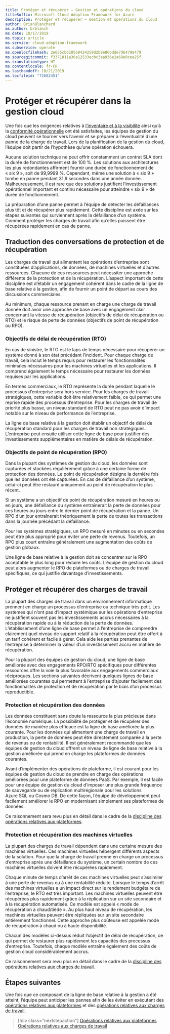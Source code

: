 ```yaml
---
title: Protéger et récupérer – Gestion et opérations du cloud
titleSuffix: Microsoft Cloud Adoption Framework for Azure
description: Protéger et récupérer – Gestion et opérations du cloud
author: BrianBlanchard
ms.author: brblanch
ms.date: 10/17/2019
ms.topic: article
ms.service: cloud-adoption-framework
ms.subservice: operate
ms.openlocfilehash: 2e055cb6105b9424259d2b8e86bdde7d64798479
ms.sourcegitcommit: f3371811a36e12533ecbc3aa936e2a68e0cee25f
ms.translationtype: HT
ms.contentlocale: fr-FR
ms.lasthandoff: 10/21/2019
ms.locfileid: "72682451"
---
```

# <a name="protect-and-recover-in-cloud-management"></a>Protéger et récupérer dans la gestion cloud

Une fois que les exigences relatives à [l’inventaire et à la visibilité](./inventory.md) ainsi qu’à la [conformité opérationnelle](./operational-compliance.md) ont été satisfaites, les équipes de gestion du cloud peuvent se tourner vers l’avenir et se préparer à l’éventualité d’une panne de la charge de travail. Lors de la planification de la gestion du cloud, l’équipe doit partir de l’hypothèse qu’une opération échouera.

Aucune solution technique ne peut offrir constamment un contrat SLA dont la durée de fonctionnement est de 100 %. Les solutions aux architectures les plus redondantes affirment fournir une durée de fonctionnement de « six 9 », soit de 99,9999 %. Cependant, même une solution à « six 9 » tombe en panne pendant 31,6 secondes dans une année donnée. Malheureusement, il est rare que des solutions justifient l’investissement opérationnel important et continu nécessaire pour atteindre « six 9 » de durée de fonctionnement.

La préparation d’une panne permet à l’équipe de détecter les défaillances plus tôt et de récupérer plus rapidement. Cette discipline est axée sur les étapes suivantes qui surviennent après la défaillance d’un système. Comment protéger les charges de travail afin qu’elles puissent être récupérées rapidement en cas de panne.

## <a name="translating-protection-and-recovery-conversations"></a>Traduction des conversations de protection et de récupération

Les charges de travail qui alimentent les opérations d’entreprise sont constituées d’applications, de données, de machines virtuelles et d’autres ressources. Chacune de ces ressources peut nécessiter une approche différente de la protection et de la récupération. L’aspect important de cette discipline est d’établir un engagement cohérent dans le cadre de la ligne de base relative à la gestion, afin de fournir un point de départ au cours des discussions commerciales.

Au minimum, chaque ressource prenant en charge une charge de travail donnée doit avoir une approche de base avec un engagement clair concernant la vitesse de récupération (objectifs de délai de récupération ou RTO) et le risque de perte de données (objectifs de point de récupération ou RPO).

### <a name="recovery-time-objectives-rto"></a>Objectifs de délai de récupération (RTO)

En cas de sinistre, le RTO est le laps de temps nécessaire pour récupérer un système donné à son état précédant l’incident. Pour chaque charge de travail, cela inclut le temps requis pour restaurer les fonctionnalités minimales nécessaires pour les machines virtuelles et les applications. Il comprend également le temps nécessaire pour restaurer les données requises par les applications.

En termes commerciaux, le RTO représente la durée pendant laquelle le processus d’entreprise sera hors service. Pour les charges de travail stratégiques, cette variable doit être relativement faible, ce qui permet une reprise rapide des processus d’entreprise. Pour les charges de travail de priorité plus basse, un niveau standard de RTO peut ne pas avoir d’impact notable sur le niveau de performance de l’entreprise.

La ligne de base relative à la gestion doit établir un objectif de délai de récupération standard pour les charges de travail non stratégiques. L’entreprise peut ensuite utiliser cette ligne de base pour justifier des investissements supplémentaires en matière de délais de récupération.

### <a name="recovery-point-objectives-rpo"></a>Objectifs de point de récupération (RPO)

Dans la plupart des systèmes de gestion du cloud, les données sont capturées et stockées régulièrement grâce à une certaine forme de protection des données. Le point de récupération désigne la dernière fois que les données ont été capturées. En cas de défaillance d’un système, celui-ci peut être restauré uniquement au point de récupération le plus récent.

Si un système a un objectif de point de récupération mesuré en heures ou en jours, une défaillance du système entraînerait la perte de données pour ces heures ou jours entre le dernier point de récupération et la panne. Un RPO d’un jour entraînerait théoriquement la perte de toutes les transactions dans la journée précédant la défaillance.

Pour les systèmes stratégiques, un RPO mesuré en minutes ou en secondes peut être plus approprié pour éviter une perte de revenus. Toutefois, un RPO plus court entraîne généralement une augmentation des coûts de gestion globaux.

Une ligne de base relative à la gestion doit se concentrer sur le RPO acceptable le plus long pour réduire les coûts. L’équipe de gestion du cloud peut alors augmenter le RPO de plateformes ou de charges de travail spécifiques, ce qui justifie davantage d’investissements.

## <a name="protect-and-recover-workloads"></a>Protéger et récupérer des charges de travail

La plupart des charges de travail dans un environnement informatique prennent en charge un processus d’entreprise ou technique très petit. Les systèmes qui n’ont pas d’impact systémique sur les opérations d’entreprise ne justifient souvent pas les investissements accrus nécessaires à la récupération rapide ou à la réduction de la perte de données. L’établissement d’une ligne de base permet à l’entreprise de comprendre clairement quel niveau de support relatif à la récupération peut être offert à un tarif cohérent et facile à gérer. Cela aide les parties prenantes de l’entreprise à déterminer la valeur d’un investissement accru en matière de récupération.

Pour la plupart des équipes de gestion du cloud, une ligne de base améliorée avec des engagements RPO/RTO spécifiques pour différentes ressources offre la voie la plus favorable aux engagements commerciaux réciproques. Les sections suivantes décrivent quelques lignes de base améliorées courantes qui permettent à l’entreprise d’ajouter facilement des fonctionnalités de protection et de récupération par le biais d’un processus reproductible.

### <a name="protect-and-recover-data"></a>Protection et récupération des données

Les données constituent sans doute la ressource la plus précieuse dans l’économie numérique. La possibilité de protéger et de récupérer des données de manière plus efficace est la ligne de base améliorée la plus courante. Pour les données qui alimentent une charge de travail en production, la perte de données peut être directement comparée à la perte de revenus ou de rentabilité. Il est généralement recommandé que les équipes de gestion du cloud offrent un niveau de ligne de base relative à la gestion améliorée qui prend en charge les plateformes de données courantes.

Avant d’implémenter des opérations de plateforme, il est courant pour les équipes de gestion du cloud de prendre en charge des opérations améliorées pour une plateforme de données PaaS. Par exemple, il est facile pour une équipe de gestion du cloud d’imposer une plus grande fréquence de sauvegarde ou de réplication multirégionale pour les solutions Azure SQL ou Cosmo DB. De cette façon, l’équipe de développement peut facilement améliorer le RPO en modernisant simplement ses plateformes de données.

Ce raisonnement sera revu plus en détail dans le cadre de la [discipline des opérations relatives aux plateformes](./platform.md).

### <a name="protect-and-recover-vms"></a>Protection et récupération des machines virtuelles

La plupart des charges de travail dépendent dans une certaine mesure des machines virtuelles. Ces machines virtuelles hébergent différents aspects de la solution. Pour que la charge de travail prenne en charge un processus d’entreprise après une défaillance du système, un certain nombre de ces machines virtuelles doivent être récupérées rapidement.

Chaque minute de temps d’arrêt de ces machines virtuelles peut s’assimiler à une perte de revenus ou à une rentabilité réduite. Lorsque le temps d’arrêt des machines virtuelles a un impact direct sur le rendement budgétaire de l’entreprise, le RTO est très important. Les machines virtuelles peuvent être récupérées plus rapidement grâce à la réplication sur un site secondaire et à la récupération automatisée. Ce modèle est appelé « mode de récupération à chaud/tiède ». Au plus haut niveau de récupération, les machines virtuelles peuvent être répliquées sur un site secondaire entièrement fonctionnel. Cette approche plus coûteuse est appelée mode de récupération à chaud ou à haute disponibilité.

Chacun des modèles ci-dessus réduit l’objectif de délai de récupération, ce qui permet de restaurer plus rapidement les capacités des processus d’entreprise. Toutefois, chaque modèle entraîne également des coûts de gestion cloud considérablement accrus.

Ce raisonnement sera revu plus en détail dans le cadre de la [discipline des opérations relatives aux charges de travail](./workload.md).

## <a name="next-steps"></a>Étapes suivantes

Une fois que ce composant de la ligne de base relative à la gestion a été atteint, l’équipe peut anticiper les pannes afin de les éviter en exécutant des [opérations relatives aux plateformes](./platform.md) et des [opérations relatives aux charges de travail](./workload.md).

> [!div class="nextstepaction"]
> [Opérations relatives aux plateformes](./platform.md)
> [Opérations relatives aux charges de travail](./workload.md)
